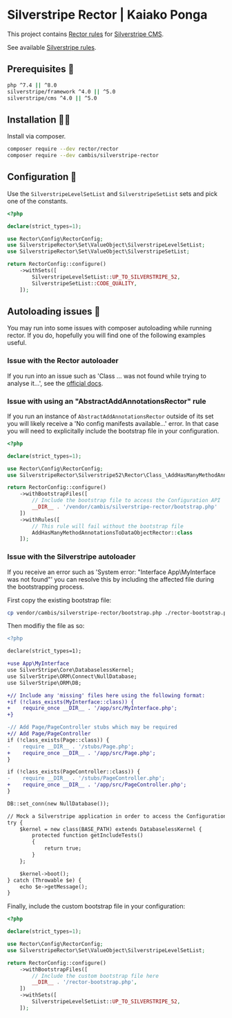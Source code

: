 # Silverstripe Rector | Kaiako Ponga

This project contains [Rector rules](https://github.com/rectorphp/rector) for [Silverstripe CMS](https://github.com/silverstripe).

See available [Silverstripe rules](docs/rector_rules_overview.md).

## Prerequisites 🦺

```sh
php ^7.4 || ^8.0
silverstripe/framework ^4.0 || ^5.0
silverstripe/cms ^4.0 || ^5.0
```

## Installation 👷‍♀️

Install via composer.

```sh
composer require --dev rector/rector
composer require --dev cambis/silverstripe-rector
```

## Configuration 🚧

Use the `SilverstripeLevelSetList` and `SilverstripeSetList` sets and pick one of the constants.

```php
<?php

declare(strict_types=1);

use Rector\Config\RectorConfig;
use SilverstripeRector\Set\ValueObject\SilverstripeLevelSetList;
use SilverstripeRector\Set\ValueObject\SilverstripeSetList;

return RectorConfig::configure()
    ->withSets([
        SilverstripeLevelSetList::UP_TO_SILVERSTRIPE_52,
        SilverstripeSetList::CODE_QUALITY,
    ]);
```

## Autoloading issues 🤖

You may run into some issues with composer autoloading while running rector. If you do, hopefully you will find one of the following examples useful.

### Issue with the Rector autoloader

If you run into an issue such as 'Class ... was not found while trying to analyse it...', see the [official docs](https://getrector.com/documentation/static-reflection-and-autoload).

### Issue with using an "AbstractAddAnnotationsRector" rule

If you run an instance of `AbstractAddAnnotationsRector` outside of its set you will likely receive a 'No config manifests available...' error. In that case you will need to explicitally include the bootstrap file in your configuration.

```php
<?php

declare(strict_types=1);

use Rector\Config\RectorConfig;
use SilverstripeRector\Silverstripe52\Rector\Class_\AddHasManyMethodAnnotationsToDataObjectRector;

return RectorConfig::configure()
    ->withBootstrapFiles([
        // Include the bootstrap file to access the Configuration API
        __DIR__ . '/vendor/cambis/silverstripe-rector/bootstrap.php'
    ])
    ->withRules([
        // This rule will fail without the bootstrap file
        AddHasManyMethodAnnotationsToDataObjectRector::class
    ]);
```

### Issue with the Silverstripe autoloader

If you receive an error such as 'System error: "Interface App\MyInterface was not found"' you can resolve this by including the affected file during the bootstrapping process.

First copy the existing bootstrap file:

```sh
cp vendor/cambis/silverstripe-rector/bootstrap.php ./rector-bootstrap.php
```

Then modifiy the file as so:

```diff
<?php

declare(strict_types=1);

+use App\MyInterface
use SilverStripe\Core\DatabaselessKernel;
use SilverStripe\ORM\Connect\NullDatabase;
use SilverStripe\ORM\DB;

+// Include any 'missing' files here using the following format:
+if (!class_exists(MyInterface::class)) {
+    require_once __DIR__ . '/app/src/MyInterface.php';
+}

-// Add Page/PageController stubs which may be required
+// Add Page/PageController
if (!class_exists(Page::class)) {
-    require __DIR__ . '/stubs/Page.php';
+    require_once __DIR__ . '/app/src/Page.php';
}

if (!class_exists(PageController::class)) {
-    require __DIR__ . '/stubs/PageController.php';
+    require_once __DIR__ . '/app/src/PageController.php';
}

DB::set_conn(new NullDatabase());

// Mock a Silverstripe application in order to access the Configuration API
try {
    $kernel = new class(BASE_PATH) extends DatabaselessKernel {
        protected function getIncludeTests()
        {
            return true;
        }
    };

    $kernel->boot();
} catch (Throwable $e) {
    echo $e->getMessage();
}
```

Finally, include the custom bootstrap file in your configuration:

```php
<?php

declare(strict_types=1);

use Rector\Config\RectorConfig;
use SilverstripeRector\Set\ValueObject\SilverstripeLevelSetList;

return RectorConfig::configure()
    ->withBootstrapFiles([
        // Include the custom bootstrap file here
        __DIR__ . '/rector-bootstrap.php',
    ])
    ->withSets([
        SilverstripeLevelSetList::UP_TO_SILVERSTRIPE_52,
    ]);
```
